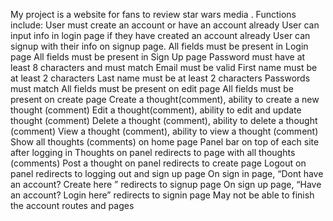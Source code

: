My project is a website for fans to review star wars media .
Functions include:
  User must create an account or have an account already
  User can input info in login page if they have created an account already
  User can signup with their info on signup page.
  All fields must be present in Login page
  All fields must be present in Sign Up page
  Password must have at least 8 characters and must match
  Email must be valid 
  First name must be at least 2 characters
  Last name must be at least 2 characters 
  Passwords must match
  All fields must be present on edit page
  All fields must be present on create page
  Create a thought(comment), ability to create a new thought (comment) 
  Edit a thought(comment), ability to edit and update thought (comment)
  Delete a thought (comment), ability to delete a thought (comment)
  View a thought (comment), ability to view a thought (comment) 
  Show all thoughts (comments) on home page 
  Panel bar on top of each site after logging in
  Thoughts on panel redirects to page with all thoughts (comments)
  Post a thought on panel redirects to create page 
  Logout on panel redirects to logging out and sign up page
  On sign in page, “Dont have an account? Create here ” redirects to signup page
  On sign up page, “Have an account? Login here” redirects to signin page
    May not be able to finish the account routes and pages 
